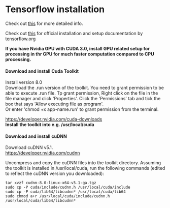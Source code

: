 # Tensorflow installation

Check out [this](https://alliseesolutions.wordpress.com/2016/09/08/install-gpu-tensorflow-from-sources-w-ubuntu-16-04-and-cuda-8-0-rc/) for more detailed info.

Check out [this](https://www.tensorflow.org/get_started/os_setup) for official installation and setup documentation by tensorflow.org

**If you have Nvidia GPU with CUDA 3.0, install GPU related setup for processing in thr GPU for much faster computation compared to CPU processing.** 	 

#### Download and install Cuda Toolkit
Install version 8.0 	
Download the .run version of the toolkit. You need to grant permission to be able to execute .run file. Tp grant permission, Right click on the file in the file manager and click 'Properties'. Click the 'Permissions' tab and tick the box that says 'Allow executing file as program'. 	
Or enter 'chmod +x app-name.run' to grant permission from the terminal.


https://developer.nvidia.com/cuda-downloads 	
**Install the toolkit into e.g. /usr/local/cuda**	

#### Download and install cuDNN
Download cuDNN v5.1. 	
https://developer.nvidia.com/cudnn	

Uncompress and copy the cuDNN files into the toolkit directory. Assuming the toolkit is installed in /usr/local/cuda, run the following commands (edited to reflect the cuDNN version you downloaded):	
```shell
tar xvzf cudnn-8.0-linux-x64-v5.1-ga.tgz
sudo cp -P cuda/include/cudnn.h /usr/local/cuda/include
sudo cp -P cuda/lib64/libcudnn* /usr/local/cuda/lib64
sudo chmod a+r /usr/local/cuda/include/cudnn.h /usr/local/cuda/lib64/libcudnn*
```